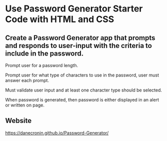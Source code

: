 # Use Password Generator Starter Code with HTML and CSS

## Create a Password Generator app that prompts and responds to user-input with the criteria to include in the password.

Prompt user for a password length.

Prompt user for what type of characters to use in the password, user must answer each prompt.

Must validate user input and at least one character type should be selected.

When password is generated, then password is either displayed in an alert or written on page.

## Website

https://danecronin.github.io/Password-Generator/

